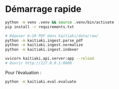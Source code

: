 # Démarrage rapide

```bash
python -m venv .venv && source .venv/bin/activate
pip install -r requirements.txt

# Déposer 6–10 PDF dans kaitiaki/data/raw/
python -m kaitiaki.ingest.parse_pdf
python -m kaitiaki.ingest.normalize
python -m kaitiaki.ingest.indexer

uvicorn kaitiaki.api.server:app --reload
# Ouvrir http://127.0.0.1:8000
````

Pour l’évaluation :

```bash
python -m kaitiaki.eval.evaluate
```

